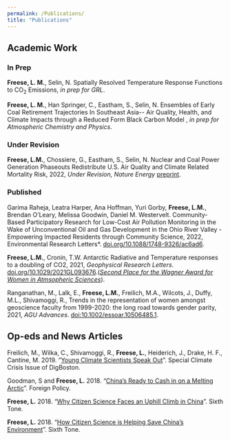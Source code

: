 ```yaml
---
permalink: /Publications/
title: "Publications"
---
```


## Academic Work

### In Prep

**Freese, L. M.**, Selin, N. Spatially Resolved Temperature Response Functions to CO$_2$ Emissions, *in prep for GRL*.

**Freese, L. M.**, Han Springer, C., Eastham, S., Selin, N. Ensembles of Early Coal Retirement Trajectories In Southeast Asia-- Air Quality, Health, and Climate Impacts through a Reduced Form Black Carbon Model , *in prep for Atmospheric Chemistry and Physics*.

### Under Revision

**Freese, L.M.**, Chossiere, G., Eastham, S., Selin, N. Nuclear and Coal Power Generation Phaseouts Redistribute U.S. Air Quality and Climate Related Mortality Risk, 2022, *Under Revision, Nature Energy* [preprint](https://www.essoar.org/doi/10.1002/essoar.10510994.1).

### Published

Garima Raheja, Leatra Harper, Ana Hoffman, Yuri Gorby, **Freese, L.M.**, Brendan O’Leary, Melissa Goodwin, Daniel M. Westervelt. Community-Based Participatory Research for Low-Cost Air Pollution Monitoring in the Wake of Unconventional Oil and Gas Development in the Ohio River Valley - Empowering Impacted Residents through Community Science, 2022, Environmental Research Letters*. [doi.org/10.1088/1748-9326/ac6ad6](https://iopscience.iop.org/article/10.1088/1748-9326/ac6ad6). 

**Freese, L.M.**, Cronin, T.W. Antarctic Radiative and Temperature responses to a doubling of CO2, 2021, *Geophysical Research Letters*. [doi.org/10.1029/2021GL093676]( https://doi.org/10.1029/2021GL093676).(*[Second Place for the Wagner Award for Women in Atmsopheric Sciences](https://www.dri.edu/dri-recognizes-lily-hahn-as-the-2022-peter-b-wagner-memorial-award-winner-for-women-in-atmospheric-sciences/)*).

Ranganathan, M., Lalk, E., **Freese, L.M.**, Freilich, M.A., Wilcots, J., Duffy, M.L., Shivamoggi, R., Trends in the representation of women amongst geoscience faculty from 1999-2020: the long road towards gender parity, 2021, *AGU Advances*. [doi:10.1002/essoar.10506485.1](https://agupubs.onlinelibrary.wiley.com/doi/full/10.1029/2021AV000436).

## Op-eds and News Articles

Freilich, M., Wilka, C., Shivamoggi, R., **Freese, L.**, Heiderich, J., Drake, H. F., Cantine, M. 2019.
“[Young Climate Scientists Speak Out](https://digboston.com/young-climate-scientists-speak-out/)”. Special Climate Crisis Issue of DigBoston.


Goodman, S and **Freese, L.** 2018. “[China’s Ready to Cash in on a Melting Arctic](https://foreignpolicy.com/2018/05/01/chinas-ready-to-cash-in-on-a-melting-arctic/)”. Foreign Policy.


**Freese, L.** 2018. “[Why Citizen Science Faces an Uphill Climb in China](https://www.sixthtone.com/news/1002655/why-citizen-science-faces-an-uphill-climb-in-china)”. Sixth Tone.


**Freese, L.** 2018. “[How Citizen Science is Helping Save China’s Environment](http://www.sixthtone.com/news/1002596/how-citizen-science-is-helping-save-chinas-environment)”. Sixth Tone.
